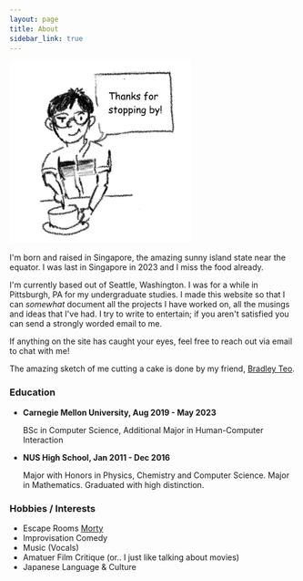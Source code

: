 ```yaml
---
layout: page
title: About
sidebar_link: true
---
```


<img style="align:center;height:20rem;padding-left:10rem,padding-right:10rem;" src="/assets/images/cut_cake.png" alt="display pic">

I'm born and raised in Singapore, the amazing sunny island state near the equator. I was last in Singapore in 2023 and I miss the food already.

I'm currently based out of Seattle, Washington. I was for a while in Pittsburgh, PA for my undergraduate studies. I made this website so that I can *somewhat* document all the projects I have worked on, all the musings and ideas that I've had. I try to write to entertain; if you aren't satisfied you can send a strongly worded email to me.

If anything on the site has caught your eyes, feel free to reach out via email to chat with me! 

The amazing sketch of me cutting a cake is done by my friend, [Bradley Teo](https://www.linkedin.com/in/bradley-teo).

### Education

- **Carnegie Mellon University, Aug 2019 - May 2023**
 
    BSc in Computer Science, Additional Major in Human-Computer Interaction

- **NUS High School, Jan 2011 - Dec 2016**
 
    Major with Honors in Physics, Chemistry and Computer Science. Major in Mathematics. Graduated with high distinction.

### Hobbies / Interests

- Escape Rooms [Morty](https://morty.app/@xtrkil)
- Improvisation Comedy 
- Music (Vocals)
- Amatuer Film Critique (or.. I just like talking about movies)
- Japanese Language & Culture